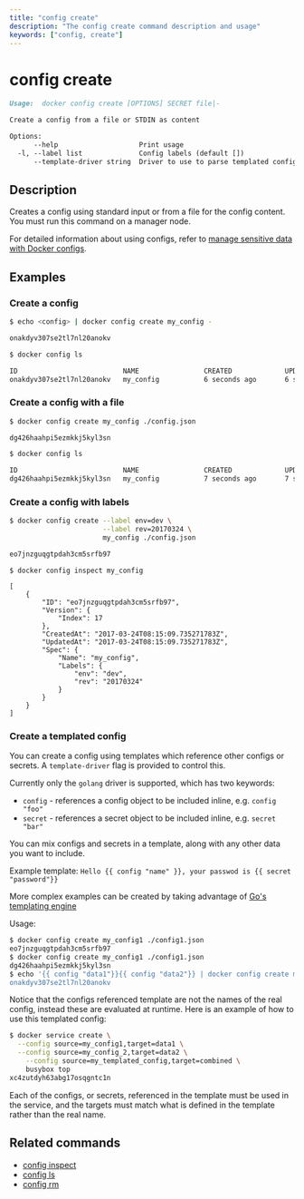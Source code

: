 ```yaml
---
title: "config create"
description: "The config create command description and usage"
keywords: ["config, create"]
---
```


<!-- This file is maintained within the docker/cli GitHub
     repository at https://github.com/docker/cli/. Make all
     pull requests against that repo. If you see this file in
     another repository, consider it read-only there, as it will
     periodically be overwritten by the definitive file. Pull
     requests which include edits to this file in other repositories
     will be rejected.
-->

# config create

```Markdown
Usage:	docker config create [OPTIONS] SECRET file|-

Create a config from a file or STDIN as content

Options:
      --help                    Print usage
  -l, --label list              Config labels (default [])
      --template-driver string  Driver to use to parse templated configs
```

## Description

Creates a config using standard input or from a file for the config content. You must run this command on a manager node. 

For detailed information about using configs, refer to [manage sensitive data with Docker configs](https://docs.docker.com/engine/swarm/configs/).

## Examples

### Create a config

```bash
$ echo <config> | docker config create my_config -

onakdyv307se2tl7nl20anokv

$ docker config ls

ID                          NAME                CREATED             UPDATED
onakdyv307se2tl7nl20anokv   my_config           6 seconds ago       6 seconds ago
```

### Create a config with a file

```bash
$ docker config create my_config ./config.json

dg426haahpi5ezmkkj5kyl3sn

$ docker config ls

ID                          NAME                CREATED             UPDATED
dg426haahpi5ezmkkj5kyl3sn   my_config           7 seconds ago       7 seconds ago
```

### Create a config with labels

```bash
$ docker config create --label env=dev \
                       --label rev=20170324 \
                       my_config ./config.json

eo7jnzguqgtpdah3cm5srfb97
```

```none
$ docker config inspect my_config

[
    {
        "ID": "eo7jnzguqgtpdah3cm5srfb97",
        "Version": {
            "Index": 17
        },
        "CreatedAt": "2017-03-24T08:15:09.735271783Z",
        "UpdatedAt": "2017-03-24T08:15:09.735271783Z",
        "Spec": {
            "Name": "my_config",
            "Labels": {
                "env": "dev",
                "rev": "20170324"
            }
        }
    }
]
```

### Create a templated config

You can create a config using templates which reference other configs or secrets.
A `template-driver` flag is provided to control this.

Currently only the `golang` driver is supported, which has two keywords:

- `config` - references a config object to be included inline, e.g. `config "foo"`
- `secret` - references a secret object to be included inline, e.g. `secret "bar"`

You can mix configs and secrets in a template, along with any other data you want
to include.

Example template: `Hello {{ config "name" }}, your passwod is {{ secret "password"}}`

More complex examples can be created by taking advantage of
[Go's templating engine](https://golang.org/pkg/text/template/)

Usage:

```bash
$ docker config create my_config1 ./config1.json
eo7jnzguqgtpdah3cm5srfb97
$ docker config create my_config1 ./config1.json
dg426haahpi5ezmkkj5kyl3sn
$ echo '{{ config "data1"}}{{ config "data2"}} | docker config create my_templated_config -
onakdyv307se2tl7nl20anokv
```

Notice that the configs referenced template are not the names of the real config,
instead these are evaluated at runtime. Here is an example of how to use this
templated config:

```bash
$ docker service create \
  --config source=my_config1,target=data1 \
  --config source=my_config_2,target=data2 \
	--config source=my_templated_config,target=combined \
	busybox top
xc4zutdyh63abg17osqgntc1n
```

Each of the configs, or secrets, referenced in the template must be used in the
service, and the targets must match what is defined in the template rather than
the real name.

## Related commands

* [config inspect](config_inspect.md)
* [config ls](config_ls.md)
* [config rm](config_rm.md)
